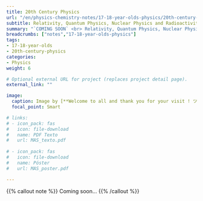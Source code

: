 ```yaml
---
title: 20th Century Physics
url: "/en/physics-chemistry-notes/17-18-year-olds-physics/20th-century-physics"
subtitle: Relativity, Quantum Physics, Nuclear Physics and Radioactivity
summary: "`COMING SOON` <br> Relativity, Quantum Physics, Nuclear Physics and Radioactivity."
breadcrumbs: ["notes","17-18-year-olds-physics"]
tags:
- 17-18-year-olds
- 20th-century-physics
categories:
- Physics
weight: 6

# Optional external URL for project (replaces project detail page).
external_link: ""

image:
  caption: Image by [**Welcome to all and thank you for your visit ! ツ**](https://pixabay.com/es/users/janeb13-725943/) on [Pixabay](https://pixabay.com/es/)
  focal_point: Smart

# links:
# - icon_pack: fas
#   icon: file-download
#   name: PDF Texto
#   url: MAS_texto.pdf
  
# - icon_pack: fas
#   icon: file-download
#   name: Póster
#   url: MAS_poster.pdf

---
```


{{% callout note %}}
Coming soon...
{{% /callout %}}
